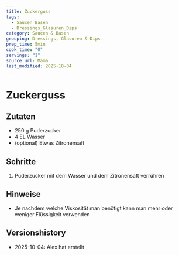 ```yaml
---
title: Zuckerguss
tags:
  - Saucen_Basen
  - Dressings_Glasuren_Dips
category: Saucen & Basen
grouping: Dressings, Glasuren & Dips
prep_time: 5min
cook_time: "0"
servings: "1"
source_url: Mama
last_modified: 2025-10-04
---
```

# Zuckerguss

## Zutaten
- 250 g Puderzucker
- 4 EL Wasser
- (optional) Etwas Zitronensaft

## Schritte
1. Puderzucker mit dem Wasser und dem Zitronensaft verrühren

## Hinweise
- Je nachdem welche Viskosität man benötigt kann man mehr oder weniger Flüssigkeit verwenden
  

## Versionshistory
- 2025-10-04: Alex hat erstellt

  

<!-- Ende der Vorlage -->
<!-- MARKER FOR MAPPER SCRIPT -->